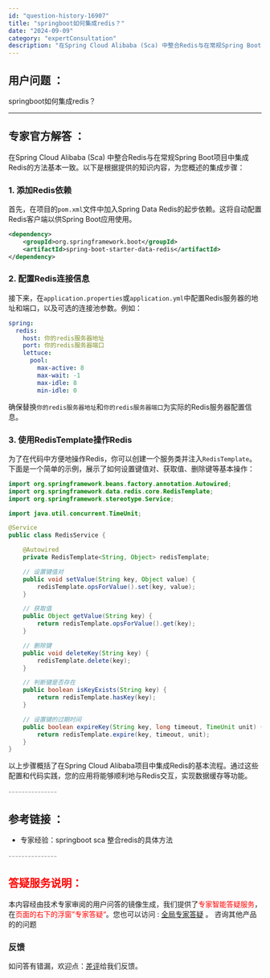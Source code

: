 ```yaml
---
id: "question-history-16907"
title: "springboot如何集成redis？"
date: "2024-09-09"
category: "expertConsultation"
description: "在Spring Cloud Alibaba (Sca) 中整合Redis与在常规Spring Boot项目中集成Redis的方法基本一致。以下是根据提供的知识内容，为您概述的集成步骤：### 1. 添加Redis依赖首先，在项目的`pom.xml`文件中加入Spring Data Redis的起步依"
---
```


## 用户问题 ： 
 springboot如何集成redis？  

---------------
## 专家官方解答 ：

在Spring Cloud Alibaba (Sca) 中整合Redis与在常规Spring Boot项目中集成Redis的方法基本一致。以下是根据提供的知识内容，为您概述的集成步骤：

### 1. 添加Redis依赖

首先，在项目的`pom.xml`文件中加入Spring Data Redis的起步依赖。这将自动配置Redis客户端以供Spring Boot应用使用。

```xml
<dependency>
    <groupId>org.springframework.boot</groupId>
    <artifactId>spring-boot-starter-data-redis</artifactId>
</dependency>
```

### 2. 配置Redis连接信息

接下来，在`application.properties`或`application.yml`中配置Redis服务器的地址和端口，以及可选的连接池参数。例如：

```yaml
spring:
  redis:
    host: 你的redis服务器地址
    port: 你的redis服务器端口
    lettuce:
      pool:
        max-active: 8
        max-wait: -1
        max-idle: 8
        min-idle: 0
```

确保替换`你的redis服务器地址`和`你的redis服务器端口`为实际的Redis服务器配置信息。

### 3. 使用RedisTemplate操作Redis

为了在代码中方便地操作Redis，你可以创建一个服务类并注入`RedisTemplate`。下面是一个简单的示例，展示了如何设置键值对、获取值、删除键等基本操作：

```java
import org.springframework.beans.factory.annotation.Autowired;
import org.springframework.data.redis.core.RedisTemplate;
import org.springframework.stereotype.Service;

import java.util.concurrent.TimeUnit;

@Service
public class RedisService {

    @Autowired
    private RedisTemplate<String, Object> redisTemplate;

    // 设置键值对
    public void setValue(String key, Object value) {
        redisTemplate.opsForValue().set(key, value);
    }

    // 获取值
    public Object getValue(String key) {
        return redisTemplate.opsForValue().get(key);
    }

    // 删除键
    public void deleteKey(String key) {
        redisTemplate.delete(key);
    }

    // 判断键是否存在
    public boolean isKeyExists(String key) {
        return redisTemplate.hasKey(key);
    }

    // 设置键的过期时间
    public boolean expireKey(String key, long timeout, TimeUnit unit) {
        return redisTemplate.expire(key, timeout, unit);
    }
}
```

以上步骤概括了在Spring Cloud Alibaba项目中集成Redis的基本流程。通过这些配置和代码实践，您的应用将能够顺利地与Redis交互，实现数据缓存等功能。


<font color="#949494">---------------</font> 


## 参考链接 ：

* 专家经验：springboot sca 整合redis的具体方法 


 <font color="#949494">---------------</font> 
 


## <font color="#FF0000">答疑服务说明：</font> 

本内容经由技术专家审阅的用户问答的镜像生成，我们提供了<font color="#FF0000">专家智能答疑服务</font>，在<font color="#FF0000">页面的右下的浮窗”专家答疑“</font>。您也可以访问 : [全局专家答疑](https://answer.opensource.alibaba.com/docs/intro) 。 咨询其他产品的的问题

### 反馈
如问答有错漏，欢迎点：[差评](https://ai.nacos.io/user/feedbackByEnhancerGradePOJOID?enhancerGradePOJOId=16921)给我们反馈。
